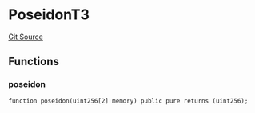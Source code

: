 # PoseidonT3
[Git Source](https://github.com/ContractLabs/foundry-bountykinds-contract/blob/67e6855d3beabdf242cc0b51d9e53b087a5235b9/src/oz-custom/libraries/structs/IncrementalMerkleTree.sol)


## Functions
### poseidon


```solidity
function poseidon(uint256[2] memory) public pure returns (uint256);
```

